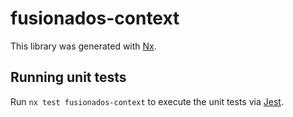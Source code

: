 # fusionados-context

This library was generated with [Nx](https://nx.dev).

## Running unit tests

Run `nx test fusionados-context` to execute the unit tests via [Jest](https://jestjs.io).

